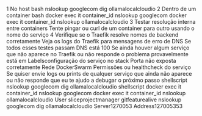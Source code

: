 1 No host
bash
nslookup googlecom
dig ollamalocalcloudio
2 Dentro de um container
bash
docker exec it container_id nslookup googlecom
docker exec it container_id nslookup ollamalocalcloudio
3 Testar resolução interna entre containers
 Tente pingar ou curl de um container para outro usando o nome do serviço
4 Verifique se o Traefik resolve nomes de backend corretamente
 Veja os logs do Traefik para mensagens de erro de DNS
Se todos esses testes passam DNS está 100
Se ainda houver algum serviço que não aparece no Traefik ou não responde o problema provavelmente está em
 Labelsconfiguração do serviço no stack
 Porta não exposta corretamente
 Rede DockerSwarm
 Permissões ou healthcheck do serviço
Se quiser envie logs ou prints de qualquer serviço que ainda não aparece ou não responde que eu te ajudo a debugar o próximo passo
shellscript
nslookup googlecom
dig ollamalocalcloudio
shellscript
docker exec it container_id nslookup googlecom
docker exec it container_id nslookup ollamalocalcloudio
User
sliceprojectmanager gitfeaturealive  nslookup googlecom
dig ollamalocalcloudio
Server1270053
Address127005353